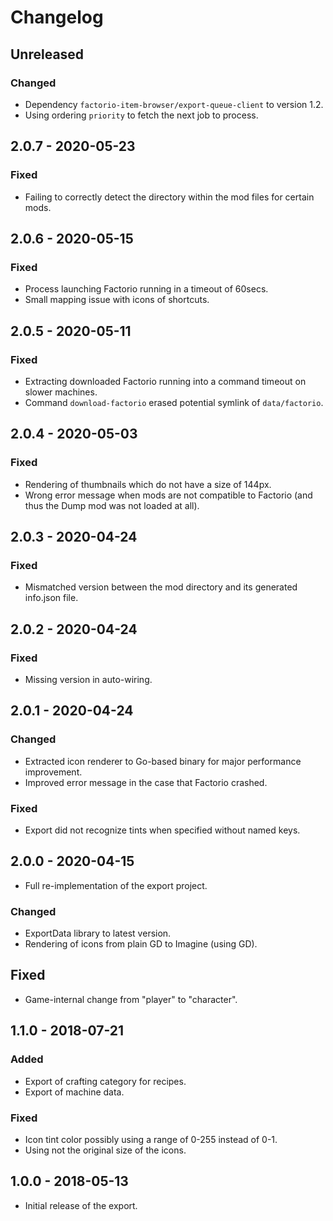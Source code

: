 # Changelog

## Unreleased

### Changed

- Dependency `factorio-item-browser/export-queue-client` to version 1.2.
- Using ordering `priority` to fetch the next job to process.

## 2.0.7 - 2020-05-23

### Fixed

- Failing to correctly detect the directory within the mod files for certain mods.

## 2.0.6 - 2020-05-15

### Fixed

- Process launching Factorio running in a timeout of 60secs.
- Small mapping issue with icons of shortcuts.

## 2.0.5 - 2020-05-11

### Fixed

- Extracting downloaded Factorio running into a command timeout on slower machines.
- Command `download-factorio` erased potential symlink of `data/factorio`.

## 2.0.4 - 2020-05-03

### Fixed

- Rendering of thumbnails which do not have a size of 144px.
- Wrong error message when mods are not compatible to Factorio (and thus the Dump mod was not loaded at all).

## 2.0.3 - 2020-04-24

### Fixed

- Mismatched version between the mod directory and its generated info.json file.

## 2.0.2 - 2020-04-24

### Fixed

- Missing version in auto-wiring.

## 2.0.1 - 2020-04-24

### Changed

- Extracted icon renderer to Go-based binary for major performance improvement.
- Improved error message in the case that Factorio crashed.

### Fixed

- Export did not recognize tints when specified without named keys.

## 2.0.0 - 2020-04-15

- Full re-implementation of the export project.

### Changed

- ExportData library to latest version.
- Rendering of icons from plain GD to Imagine (using GD).

## Fixed

- Game-internal change from "player" to "character".

## 1.1.0 - 2018-07-21

### Added

- Export of crafting category for recipes.
- Export of machine data.

### Fixed

- Icon tint color possibly using a range of 0-255 instead of 0-1.
- Using not the original size of the icons.

## 1.0.0 - 2018-05-13

- Initial release of the export.
